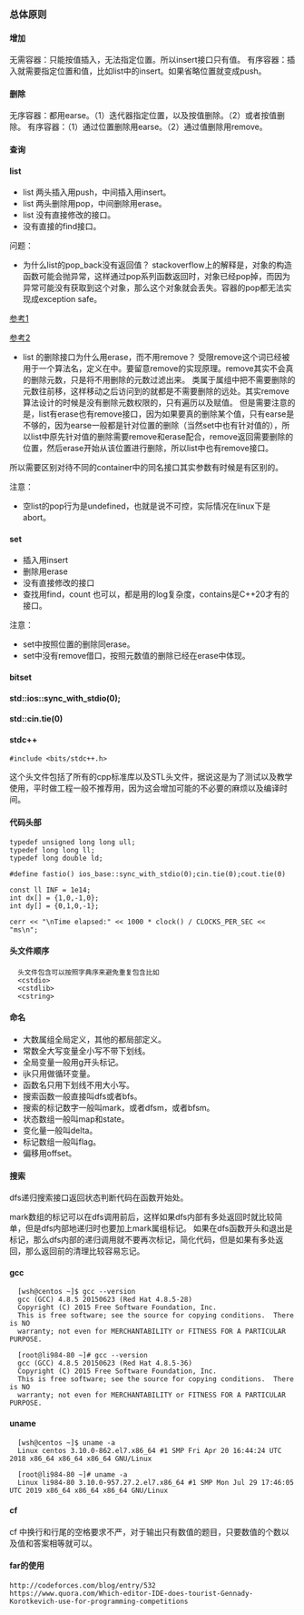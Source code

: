 ### 总体原则

#### 增加

无需容器：只能按值插入，无法指定位置。所以insert接口只有值。
有序容器：插入就需要指定位置和值，比如list中的insert。如果省略位置就变成push。

#### 删除

无序容器：都用earse。（1）迭代器指定位置，以及按值删除。（2）或者按值删除。
有序容器：（1）通过位置删除用earse。（2）通过值删除用remove。

#### 查询

#### list

* list 两头插入用push，中间插入用insert。
* list 两头删除用pop，中间删除用erase。
* list 没有直接修改的接口。
* 没有直接的find接口。

问题：

* 为什么list的pop_back没有返回值？
stackoverflow上的解释是，对象的构造函数可能会抛异常，这样通过pop系列函数返回时，对象已经pop掉，而因为异常可能没有获取到这个对象，那么这个对象就会丢失。容器的pop都无法实现成exception safe。

[参考1](https://stackoverflow.com/questions/12600330/pop-back-return-value)

[参考2](http://www.gotw.ca/gotw/008.htm)

* list 的删除接口为什么用erase，而不用remove？
受限remove这个词已经被用于一个算法名，定义在<algorithm>中。要留意remove的实现原理。remove其实不会真的删除元数，只是将不用删除的元数过滤出来。
类属于属组中把不需要删除的元数往前移，这样移动之后访问到的就都是不需要删除的远处。其实remove算法设计的时候是没有删除元数权限的，只有遍历以及赋值。
但是需要注意的是，list有erase也有remove接口，因为如果要真的删除某个值，只有earse是不够的，因为earse一般都是针对位置的删除（当然set中也有针对值的），所以list中原先针对值的删除需要remove和erase配合，remove返回需要删除的位置，然后erase开始从该位置进行删除，所以list中也有remove接口。

所以需要区别对待不同的container中的同名接口其实参数有时候是有区别的。

注意：
* 空list的pop行为是undefined，也就是说不可控，实际情况在linux下是 abort。

#### set

* 插入用insert
* 删除用erase
* 没有直接修改的接口
* 查找用find，count 也可以，都是用的log复杂度，contains是C++20才有的接口。

注意：

* set中按照位置的删除同erase。
* set中没有remove借口，按照元数值的删除已经在erase中体现。

#### bitset

#### std::ios::sync_with_stdio(0);

#### std::cin.tie(0)

#### stdc++

    #include <bits/stdc++.h>

这个头文件包括了所有的cpp标准库以及STL头文件，据说这是为了测试以及教学使用，平时做工程一般不推荐用，因为这会增加可能的不必要的麻烦以及编译时间。

#### 代码头部

    typedef unsigned long long ull;
    typedef long long ll;
    typedef long double ld;

    #define fastio() ios_base::sync_with_stdio(0);cin.tie(0);cout.tie(0)

    const ll INF = 1e14;
    int dx[] = {1,0,-1,0};
    int dy[] = {0,1,0,-1};

    cerr << "\nTime elapsed:" << 1000 * clock() / CLOCKS_PER_SEC << "ms\n";

#### 头文件顺序

      头文件包含可以按照字典序来避免重复包含比如
      <cstdio>
      <cstdlib>
      <cstring>
      
#### 命名
  
* 大数属组全局定义，其他的都局部定义。
* 常数全大写变量全小写不带下划线。
* 全局变量一般用g开头标记。
* ijk只用做循环变量。
* 函数名只用下划线不用大小写。
* 搜索函数一般直接叫dfs或者bfs。
* 搜索的标记数字一般叫mark，或者dfsm，或者bfsm。
* 状态数组一般叫map和state。
* 变化量一般叫delta。
* 标记数组一般叫flag。
* 偏移用offset。
      
#### 搜索

dfs递归搜索接口返回状态判断代码在函数开始处。

mark数组的标记可以在dfs调用前后，这样如果dfs内部有多处返回时就比较简单，但是dfs内部地递归时也要加上mark属组标记。
如果在dfs函数开头和退出是标记，那么dfs内部的递归调用就不要再次标记，简化代码，但是如果有多处返回，那么返回前的清理比较容易忘记。

#### gcc

      [wsh@centos ~]$ gcc --version
      gcc (GCC) 4.8.5 20150623 (Red Hat 4.8.5-28)
      Copyright (C) 2015 Free Software Foundation, Inc.
      This is free software; see the source for copying conditions.  There is NO
      warranty; not even for MERCHANTABILITY or FITNESS FOR A PARTICULAR PURPOSE.
      
      [root@li984-80 ~]# gcc --version
      gcc (GCC) 4.8.5 20150623 (Red Hat 4.8.5-36)
      Copyright (C) 2015 Free Software Foundation, Inc.
      This is free software; see the source for copying conditions.  There is NO
      warranty; not even for MERCHANTABILITY or FITNESS FOR A PARTICULAR PURPOSE.


#### uname 
      [wsh@centos ~]$ uname -a
      Linux centos 3.10.0-862.el7.x86_64 #1 SMP Fri Apr 20 16:44:24 UTC 2018 x86_64 x86_64 x86_64 GNU/Linux 
      
      [root@li984-80 ~]# uname -a
      Linux li984-80 3.10.0-957.27.2.el7.x86_64 #1 SMP Mon Jul 29 17:46:05 UTC 2019 x86_64 x86_64 x86_64 GNU/Linux
      

#### cf

cf 中换行和行尾的空格要求不严，对于输出只有数值的题目，只要数值的个数以及值和答案相等就可以。

#### far的使用

    http://codeforces.com/blog/entry/532
    https://www.quora.com/Which-editor-IDE-does-tourist-Gennady-Korotkevich-use-for-programming-competitions
